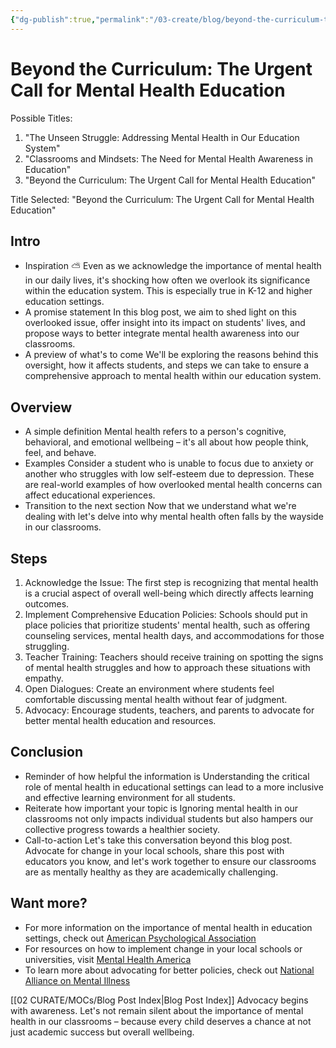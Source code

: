 ```yaml
---
{"dg-publish":true,"permalink":"/03-create/blog/beyond-the-curriculum-the-urgent-call-for-mental-health-education/","tags":["education","mental-health"]}
---
```



# Beyond the Curriculum: The Urgent Call for Mental Health Education

Possible Titles:

1. "The Unseen Struggle: Addressing Mental Health in Our Education System"
2. "Classrooms and Mindsets: The Need for Mental Health Awareness in Education"
3. "Beyond the Curriculum: The Urgent Call for Mental Health Education"

Title Selected: "Beyond the Curriculum: The Urgent Call for Mental Health Education"

## Intro
* Inspiration ⛅
Even as we acknowledge the importance of mental health in our daily lives, it's shocking how often we overlook its significance within the education system. This is especially true in K-12 and higher education settings.
* A promise statement
In this blog post, we aim to shed light on this overlooked issue, offer insight into its impact on students' lives, and propose ways to better integrate mental health awareness into our classrooms.
* A preview of what's to come
We'll be exploring the reasons behind this oversight, how it affects students, and steps we can take to ensure a comprehensive approach to mental health within our education system.

## Overview
* A simple definition
Mental health refers to a person's cognitive, behavioral, and emotional wellbeing – it's all about how people think, feel, and behave.
* Examples 
Consider a student who is unable to focus due to anxiety or another who struggles with low self-esteem due to depression. These are real-world examples of how overlooked mental health concerns can affect educational experiences.
* Transition to the next section 
Now that we understand what we're dealing with let's delve into why mental health often falls by the wayside in our classrooms.

## Steps
1. Acknowledge the Issue: The first step is recognizing that mental health is a crucial aspect of overall well-being which directly affects learning outcomes.
2. Implement Comprehensive Education Policies: Schools should put in place policies that prioritize students' mental health, such as offering counseling services, mental health days, and accommodations for those struggling.
3. Teacher Training: Teachers should receive training on spotting the signs of mental health struggles and how to approach these situations with empathy.
4. Open Dialogues: Create an environment where students feel comfortable discussing mental health without fear of judgment.
5. Advocacy: Encourage students, teachers, and parents to advocate for better mental health education and resources.

## Conclusion
* Reminder of how helpful the information is
Understanding the critical role of mental health in educational settings can lead to a more inclusive and effective learning environment for all students.
* Reiterate how important your topic is
Ignoring mental health in our classrooms not only impacts individual students but also hampers our collective progress towards a healthier society.
* Call-to-action
Let's take this conversation beyond this blog post. Advocate for change in your local schools, share this post with educators you know, and let's work together to ensure our classrooms are as mentally healthy as they are academically challenging.

## Want more?
- For more information on the importance of mental health in education settings, check out [American Psychological Association](https://www.apa.org/)
- For resources on how to implement change in your local schools or universities, visit [Mental Health America](https://www.mhanational.org/)
- To learn more about advocating for better policies, check out [National Alliance on Mental Illness](https://www.nami.org/)

[[02 CURATE/MOCs/Blog Post Index\|Blog Post Index]]
Advocacy begins with awareness. Let's not remain silent about the importance of mental health in our classrooms – because every child deserves a chance at not just academic success but overall wellbeing.